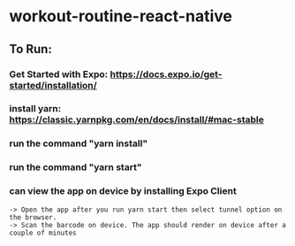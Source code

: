 # workout-routine-react-native

## To Run:
### Get Started with Expo: https://docs.expo.io/get-started/installation/
### install yarn: https://classic.yarnpkg.com/en/docs/install/#mac-stable
### run the command "yarn install"
### run the command "yarn start" 
### can view the app on device by installing Expo Client 
    -> Open the app after you run yarn start then select tunnel option on the browser.
    -> Scan the barcode on device. The app should render on device after a couple of minutes
